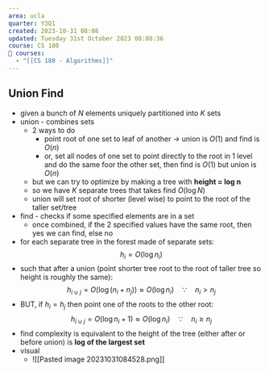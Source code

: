```yaml
---
area: ucla
quarter: Y3Q1
created: 2023-10-31 08:08
updated: Tuesday 31st October 2023 08:08:36
course: CS 180
📕 courses:
  - "[[CS 180 - Algorithms]]"
---
```

## Union Find
- given a bunch of $N$ elements uniquely partitioned into $K$ sets
- union - combines sets
	- 2 ways to do
		- point root of one set to leaf of another -> union is $O(1)$ and find is $O(n)$
		- or, set all nodes of one set to point directly to the root in 1 level and do the same foor the other set, then find is $O(1)$ but union is $O(n)$
	- but we can try to optimize by making a tree with **height = log n**
	- so we have $K$ separate trees that takes find $O(\log N)$
	- union will set root of shorter (level wise) to point to the root of the taller set/tree
- find - checks if some specified elements are in a set
	- once combined, if the 2 specified values have the same root, then yes we can find, else no
- for each separate tree in the forest made of separate sets: $$h_i=O(\log n_i)$$
- such that after a union (point shorter tree root to the root of taller tree so height is roughly the same): $$h_{i\cup j}=O\big(\log(n_i+n_j)\big)\approx O(\log n_i)\quad \because\quad n_i\gt n_j$$
- BUT, if $h_i=h_j$ then point one of the roots to the other root: $$h_{i\cup j}=O\big(\log n_i+1\big)\approx O(\log n_i)\quad\because\quad n_i \ge n_j$$
- find complexity is equivalent to the height of the tree (either after or before union) is **log of the largest set**
- visual
	- ![[Pasted image 20231031084528.png]]
